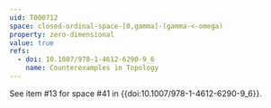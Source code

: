 ```yaml
---
uid: T000712
space: closed-ordinal-space-[0,gamma]-(gamma-<-omega)
property: zero-dimensional
value: true
refs:
  - doi: 10.1007/978-1-4612-6290-9_6
    name: Counterexamples in Topology
---
```

See item #13 for space #41 in {{doi:10.1007/978-1-4612-6290-9_6}}.
